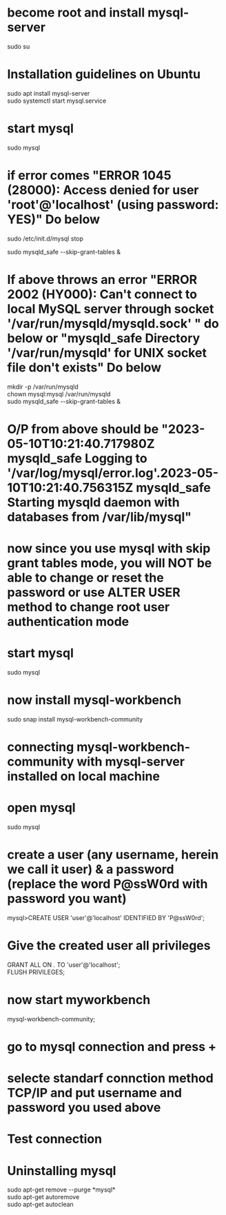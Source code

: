 # become root and install mysql-server
sudo su  


# Installation guidelines on Ubuntu

sudo apt install mysql-server  
sudo systemctl start mysql.service  

# start mysql
sudo mysql  

# if error comes "ERROR 1045 (28000): Access denied for user 'root'@'localhost' (using password: YES)" Do below

sudo /etc/init.d/mysql stop  

sudo mysqld_safe --skip-grant-tables &  


# If above throws an error "ERROR 2002 (HY000): Can't connect to local MySQL server through socket '/var/run/mysqld/mysqld.sock' " do below or "mysqld_safe Directory '/var/run/mysqld' for UNIX socket file don't exists" Do below

mkdir -p /var/run/mysqld  
chown mysql:mysql /var/run/mysqld  
sudo mysqld_safe --skip-grant-tables &  

# O/P from above should be "2023-05-10T10:21:40.717980Z mysqld_safe Logging to '/var/log/mysql/error.log'.2023-05-10T10:21:40.756315Z mysqld_safe Starting mysqld daemon with databases from /var/lib/mysql"

# now since you use mysql with skip grant tables mode, you will NOT be able to change or reset the password or use ALTER USER method to change root user authentication mode

# start mysql
sudo mysql   


# now install mysql-workbench 
sudo snap install mysql-workbench-community  

# connecting mysql-workbench-community with mysql-server installed on local machine
# open mysql
sudo mysql  
# create a user (any username, herein we call it user) & a password (replace the word P@ssW0rd with password you want)
mysql>CREATE USER 'user'@'localhost' IDENTIFIED BY 'P@ssW0rd';   
# Give the created user all privileges
GRANT ALL ON *.* TO 'user'@'localhost';   
FLUSH PRIVILEGES;   

# now start myworkbench
mysql-workbench-community;  
# go to mysql connection and press +
# selecte standarf connction method TCP/IP and put username and password you used above
# Test connection


# Uninstalling mysql
sudo apt-get remove --purge *mysql\*   
sudo apt-get autoremove   
sudo apt-get autoclean   



